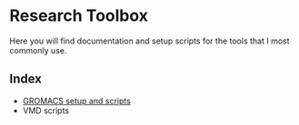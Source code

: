 # Research Toolbox

Here you will find documentation and setup scripts for the 
tools that I most commonly use.

## Index 

* [GROMACS setup and scripts](Gromacs/installation.md)
* VMD scripts
